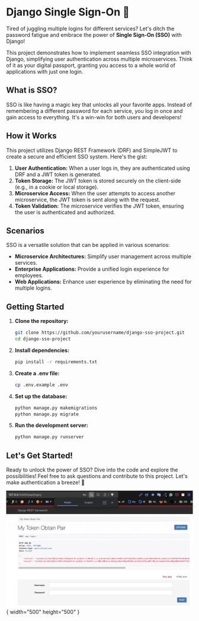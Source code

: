 # Django Single Sign-On 🔐

Tired of juggling multiple logins for different services?  Let's ditch the password fatigue and embrace the power of **Single Sign-On (SSO)** with Django!

This project demonstrates how to implement seamless SSO integration with Django, simplifying user authentication across multiple microservices.  Think of it as your digital passport, granting you access to a whole world of applications with just one login.

## What is SSO?

SSO is like having a magic key that unlocks all your favorite apps.  Instead of remembering a different password for each service, you log in once and gain access to everything.  It's a win-win for both users and developers!

## How it Works

This project utilizes Django REST Framework (DRF) and SimpleJWT to create a secure and efficient SSO system.  Here's the gist:

1. **User Authentication:**  When a user logs in, they are authenticated using DRF and a JWT token is generated.
2. **Token Storage:**  The JWT token is stored securely on the client-side (e.g., in a cookie or local storage).
3. **Microservice Access:**  When the user attempts to access another microservice, the JWT token is sent along with the request.
4. **Token Validation:**  The microservice verifies the JWT token, ensuring the user is authenticated and authorized.

## Scenarios

SSO is a versatile solution that can be applied in various scenarios:

- **Microservice Architectures:**  Simplify user management across multiple services.
- **Enterprise Applications:**  Provide a unified login experience for employees.
- **Web Applications:**  Enhance user experience by eliminating the need for multiple logins.

## Getting Started

1. **Clone the repository:**
   ```bash
   git clone https://github.com/yourusername/django-sso-project.git
   cd django-sso-project
   ```

2. **Install dependencies:**
   ```bash
   pip install -r requirements.txt
   ```

3. **Create a .env file:**
   ```bash
   cp .env.example .env
   ```

4. **Set up the database:**
   ```bash
   python manage.py makemigrations
   python manage.py migrate
   ```

5. **Run the development server:**
   ```bash
   python manage.py runserver
   ```

## Let's Get Started!

Ready to unlock the power of SSO?  Dive into the code and explore the possibilities!  Feel free to ask questions and contribute to this project.  Let's make authentication a breeze! 💨


![alt text](image.png){ width="500" height="500" }
